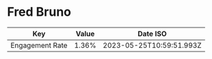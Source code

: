 # Fred Bruno

| Key             | Value | Date ISO                 |
| --------------- | ----- | ------------------------ |
| Engagement Rate | 1.36% | 2023-05-25T10:59:51.993Z |